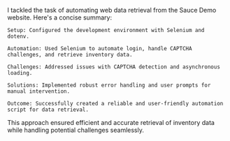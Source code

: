I tackled the task of automating web data retrieval from the Sauce Demo website. Here's a concise summary:


    Setup: Configured the development environment with Selenium and dotenv.

    Automation: Used Selenium to automate login, handle CAPTCHA challenges, and retrieve inventory data.

    Challenges: Addressed issues with CAPTCHA detection and asynchronous loading.

    Solutions: Implemented robust error handling and user prompts for manual intervention.

    Outcome: Successfully created a reliable and user-friendly automation script for data retrieval.
    

This approach ensured efficient and accurate retrieval of inventory data while handling potential challenges seamlessly.